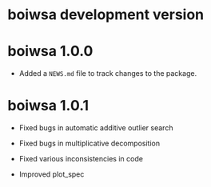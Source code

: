 # boiwsa development version

# boiwsa 1.0.0

* Added a `NEWS.md` file to track changes to the package.

# boiwsa 1.0.1

* Fixed bugs in automatic additive outlier search

* Fixed bugs in multiplicative decomposition

* Fixed various inconsistencies in code

* Improved plot_spec
